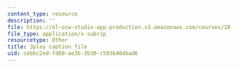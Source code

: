 ```yaml
---
content_type: resource
description: ''
file: https://ol-ocw-studio-app-production.s3.amazonaws.com/courses/18-404j-theory-of-computation-fall-2020/cebbc2edfd60ae3b3b30c503b404bad6_TTArY7ojshU.srt
file_type: application/x-subrip
resourcetype: Other
title: 3play caption file
uid: cebbc2ed-fd60-ae3b-3b30-c503b404bad6
---
```

